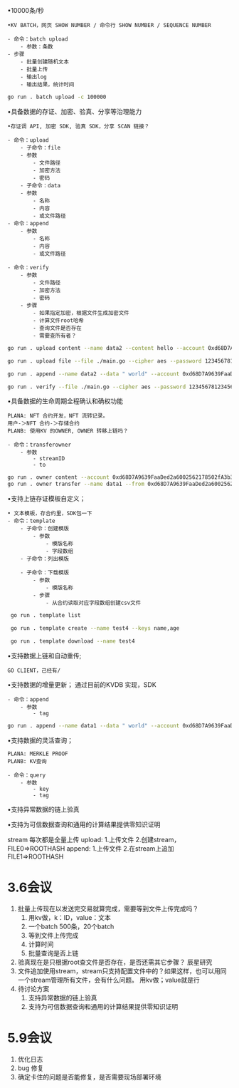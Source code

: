 •10000条/秒

	•KV BATCH，网页 SHOW NUMBER / 命令行 SHOW NUMBER / SEQUENCE NUMBER
	
	- 命令：batch upload
		- 参数：条数
	- 步骤
		- 批量创建随机文本
		- 批量上传
		- 输出log
		- 输出结果，统计时间

```sh
go run . batch upload -c 100000
```


•具备数据的存证、加密、验真、分享等治理能力

	•存证调 API, 加密 SDK, 验真 SDK，分享 SCAN 链接？
	
	- 命令：upload 
      	- 子命令：file
		- 参数
			- 文件路径
			- 加密方法
			- 密码
    	- 子命令：data
    	- 参数
    		- 名称
    		- 内容
			- 或文件路径
	- 命令：append
    	- 参数
        	- 名称
        	- 内容
			- 或文件路径
			
	- 命令：verify
		- 参数
			- 文件路径
			- 加密方法
			- 密码
    	- 步骤
        	- 如果指定加密，根据文件生成加密文件
        	- 计算文件root哈希
        	- 查询文件是否存在
        	- 需要查所有者？

```sh
go run . upload content --name data2 --content hello --account 0xd68D7A9639FaaDed2a6002562178502fA3b3Af9b

go run . upload file --file ./main.go --cipher aes --password 1234567812345678

go run . append --name data2 --data " world" --account 0xd68D7A9639FaaDed2a6002562178502fA3b3Af9b

go run . verify --file ./main.go --cipher aes --password 1234567812345678
```

•具备数据的生命周期全程确认和确权功能

	PLANA: NFT 合约开发，NFT 流转记录。
	用户-＞NFT 合约-＞存储合约
	PLANB: 使用KV 的OWNER, OWNER 转移上链吗？

	- 命令：transferowner
		- 参数 
			- streamID
			- to

```sh
go run . owner content --account 0xd68D7A9639FaaDed2a6002562178502fA3b3Af9b --name data2 
go run . owner transfer --name data1 --from 0xd68D7A9639FaaDed2a6002562178502fA3b3Af9b --to 0xe61646FD48adF644404f373D984B14C877957F7c 
```

•支持上链存证模板自定义；

	• 文本模板，存合约里，SDK包一下
	- 命令：template
		- 子命令：创建模版
			- 参数
    			- 模版名称
				- 字段数组
		- 子命令：列出模版

		- 子命令：下载模版
			- 参数
				- 模版名称
			- 步骤
				- 从合约读取对应字段数组创建csv文件

```sh
 go run . template list  

 go run . template create --name test4 --keys name,age    

 go run . template download --name test4
```

•支持数据上链和自动重传;

	GO CLIENT，己经有/

•支持数据的增量更新；
	通过目前的KVDB 实现，SDK

	- 命令：append
		- 参数
			- tag

```sh
go run . append --name data1 --data " world" --account 0xd68D7A9639FaaDed2a6002562178502fA3b3Af9b
```


•支持数据的灵活查询；

	PLANA: MERKLE PROOF
	PLANB: KV查询

	- 命令：query
		- 参数
			- key
			- tag

•支持异常数据的链上验真

•支持为可信数据查询和通用的计算结果提供零知识证明



stream 每次都是全量上传
upload: 1.上传文件 2.创建stream，FILE0=>ROOTHASH
append: 1.上传文件 2.在stream上追加 FILE1=>ROOTHASH


# 3.6会议
1. 批量上传现在以发送完交易就算完成，需要等到文件上传完成吗？
   1. 用kv做，k：ID，value：文本
   2. 一个batch 500条，20个batch
   3. 等到文件上传完成
   4. 计算时间
   5. 批量查询是否上链
2. 验真现在是只根据root查文件是否存在，是否还需其它步骤？ 辰星研究
3. 文件追加使用stream，stream只支持配置文件中的？如果这样，也可以用同一个stream管理所有文件，会有什么问题。 用kv做；value就是行
4. 待讨论方案
   1. 支持异常数据的链上验真
   2. 支持为可信数据查询和通用的计算结果提供零知识证明

# 5.9会议

1. 优化日志
2. bug 修复
3. 确定卡住的问题是否能修复，是否需要现场部署环境